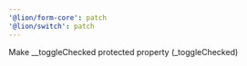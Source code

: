 ```yaml
---
'@lion/form-core': patch
'@lion/switch': patch
---
```


Make \_\_toggleChecked protected property (\_toggleChecked)

